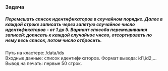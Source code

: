### Задача

##### Перемешать список идентификаторов в случайном порядке. Далее в каждой строке записать через запятую случайное число идентификаторов - от 1 до 5. Вариант способа перемешивания записей: дописать к каждой случайное число, отсортировать по нему весь список, потом число отбросить.

Путь на кластере: /data/ids  
Входные данные: список идентификаторов.
Формат вывода: id1,id2,...
Вывод на печать: первые 50 строк.
